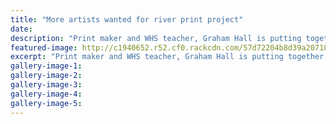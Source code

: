 ```yaml
---
title: "More artists wanted for river print project"
date: 
description: "Print maker and WHS teacher, Graham Hall is putting together 20 metre wood cut print of the Whanganui River, Wanganui Chronicle article on 12/9/16..."
featured-image: http://c1940652.r52.cf0.rackcdn.com/57d72204b8d39a2071001daa/Graham-Hall-20m-wood-cut-print-of-WU-River-Chron-12-sept.jpg
excerpt: "Print maker and WHS teacher, Graham Hall is putting together 20 metre wood cut print of the Whanganui River."
gallery-image-1: 
gallery-image-2: 
gallery-image-3: 
gallery-image-4: 
gallery-image-5: 
---
```


